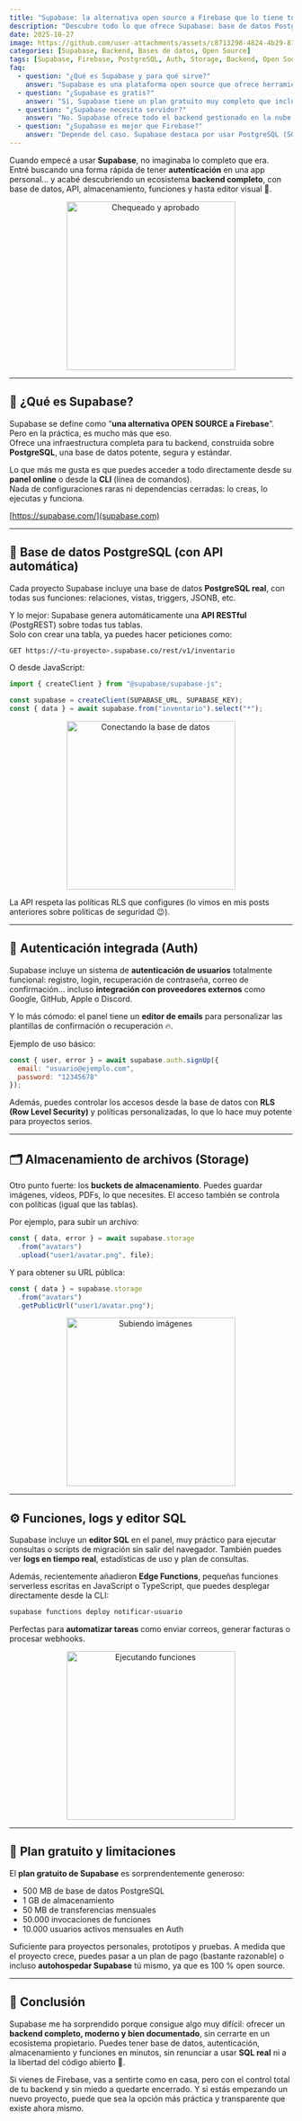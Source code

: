 ```yaml
---
title: "Supabase: la alternativa open source a Firebase que lo tiene todo"
description: "Descubre todo lo que ofrece Supabase: base de datos PostgreSQL, autentificación de usuarios, almacenamiento, funciones, editor SQL y mucho más. Una plataforma open source que sorprende por su potencia y facilidad de uso."
date: 2025-10-27
image: https://github.com/user-attachments/assets/c8713298-4824-4b29-813a-36e1c99063f6
categories: [Supabase, Backend, Bases de datos, Open Source]
tags: [Supabase, Firebase, PostgreSQL, Auth, Storage, Backend, Open Source]
faq:
  - question: "¿Qué es Supabase y para qué sirve?"
    answer: "Supabase es una plataforma open source que ofrece herramientas backend listas para usar: base de datos PostgreSQL, API REST, autenticación de usuarios, almacenamiento de archivos, funciones y más. Es una alternativa gratuita y abierta a Firebase."
  - question: "¿Supabase es gratis?"
    answer: "Sí, Supabase tiene un plan gratuito muy completo que incluye base de datos PostgreSQL, autenticación, almacenamiento y API. Sin embargo, tiene límites en almacenamiento, peticiones y rendimiento. Puedes ampliarlos con planes de pago según tus necesidades."
  - question: "¿Supabase necesita servidor?"
    answer: "No. Supabase ofrece todo el backend gestionado en la nube: base de datos, API, autenticación, almacenamiento y panel de administración. No necesitas configurar un servidor propio, aunque puedes autohospedarlo si prefieres."
  - question: "¿Supabase es mejor que Firebase?"
    answer: "Depende del caso. Supabase destaca por usar PostgreSQL (SQL real, relacional y exportable), ofrecer autenticación open source y no depender de servicios cerrados de Google. Firebase, por su parte, tiene un ecosistema más grande y una capa gratuita más generosa para apps móviles."
---
```


Cuando empecé a usar **Supabase**, no imaginaba lo completo que era.  
Entré buscando una forma rápida de tener **autenticación** en una app personal… y acabé descubriendo un ecosistema **backend completo**, con base de datos, API, almacenamiento, funciones y hasta editor visual 🤯.

<div style="text-align: center;">
  <img src="https://media.giphy.com/media/XR9Dp54ZC4dji/giphy.gif" alt="Chequeado y aprobado" width="300" />
</div>

---

## 🚀 ¿Qué es Supabase?

Supabase se define como “**una alternativa OPEN SOURCE a Firebase**”.  
Pero en la práctica, es mucho más que eso.  
Ofrece una infraestructura completa para tu backend, construida sobre **PostgreSQL**, una base de datos potente, segura y estándar.

Lo que más me gusta es que puedes acceder a todo directamente desde su **panel online** o desde la **CLI** (línea de comandos).  
Nada de configuraciones raras ni dependencias cerradas: lo creas, lo ejecutas y funciona.

[https://supabase.com/](supabase.com)

---

## 🧩 Base de datos PostgreSQL (con API automática)

Cada proyecto Supabase incluye una base de datos **PostgreSQL real**, con todas sus funciones: relaciones, vistas, triggers, JSONB, etc.

Y lo mejor: Supabase genera automáticamente una **API RESTful** (PostgREST) sobre todas tus tablas.  
Solo con crear una tabla, ya puedes hacer peticiones como:

```bash
GET https://<tu-proyecto>.supabase.co/rest/v1/inventario
```

O desde JavaScript:

```js
import { createClient } from "@supabase/supabase-js";

const supabase = createClient(SUPABASE_URL, SUPABASE_KEY);
const { data } = await supabase.from("inventario").select("*");
```

<div style="text-align: center;">
  <img src="https://media.giphy.com/media/WvTKJoo9Dudou54YY6/giphy.gif" alt="Conectando la base de datos" width="300" />
</div>

La API respeta las políticas RLS que configures (lo vimos en mis posts anteriores sobre políticas de seguridad 😉).

---

## 🔑 Autenticación integrada (Auth)

Supabase incluye un sistema de **autenticación de usuarios** totalmente funcional: registro, login, recuperación de contraseña, correo de confirmación… incluso **integración con proveedores externos** como Google, GitHub, Apple o Discord.

Y lo más cómodo: el panel tiene un **editor de emails** para personalizar las plantillas de confirmación o recuperación 🔥.

Ejemplo de uso básico:

```js
const { user, error } = await supabase.auth.signUp({
  email: "usuario@ejemplo.com",
  password: "12345678"
});
```

Además, puedes controlar los accesos desde la base de datos con **RLS (Row Level Security)** y políticas personalizadas, lo que lo hace muy potente para proyectos serios.

---

## 🗂️ Almacenamiento de archivos (Storage)

Otro punto fuerte: los **buckets de almacenamiento**.
Puedes guardar imágenes, vídeos, PDFs, lo que necesites.
El acceso también se controla con políticas (igual que las tablas).

Por ejemplo, para subir un archivo:

```js
const { data, error } = await supabase.storage
  .from("avatars")
  .upload("user1/avatar.png", file);
```

Y para obtener su URL pública:

```js
const { data } = supabase.storage
  .from("avatars")
  .getPublicUrl("user1/avatar.png");
```

<div style="text-align: center;">
  <img src="https://media.giphy.com/media/NYTiMpwZ5eqj3l5Zai/giphy.gif" alt="Subiendo imágenes" width="300" />
</div>

---

## ⚙️ Funciones, logs y editor SQL

Supabase incluye un **editor SQL** en el panel, muy práctico para ejecutar consultas o scripts de migración sin salir del navegador.
También puedes ver **logs en tiempo real**, estadísticas de uso y plan de consultas.

Además, recientemente añadieron **Edge Functions**, pequeñas funciones serverless escritas en JavaScript o TypeScript, que puedes desplegar directamente desde la CLI:

```bash
supabase functions deploy notificar-usuario
```

Perfectas para **automatizar tareas** como enviar correos, generar facturas o procesar webhooks.

<div style="text-align: center;">
  <img src="https://media.giphy.com/media/PlLanl8Bzcvr14IfjJ/giphy.gif" alt="Ejecutando funciones" width="300" />
</div>

---

## 💸 Plan gratuito y limitaciones

El **plan gratuito de Supabase** es sorprendentemente generoso:

* 500 MB de base de datos PostgreSQL
* 1 GB de almacenamiento
* 50 MB de transferencias mensuales
* 50.000 invocaciones de funciones
* 10.000 usuarios activos mensuales en Auth

Suficiente para proyectos personales, prototipos y pruebas.
A medida que el proyecto crece, puedes pasar a un plan de pago (bastante razonable) o incluso **autohospedar Supabase** tú mismo, ya que es 100 % open source.

---

## 🧠 Conclusión

Supabase me ha sorprendido porque consigue algo muy difícil: ofrecer un **backend completo, moderno y bien documentado**, sin cerrarte en un ecosistema propietario.
Puedes tener base de datos, autenticación, almacenamiento y funciones en minutos, sin renunciar a usar **SQL real** ni a la libertad del código abierto 🧩.

Si vienes de Firebase, vas a sentirte como en casa, pero con el control total de tu backend y sin miedo a quedarte encerrado.
Y si estás empezando un nuevo proyecto, puede que sea la opción más práctica y transparente que existe ahora mismo.
